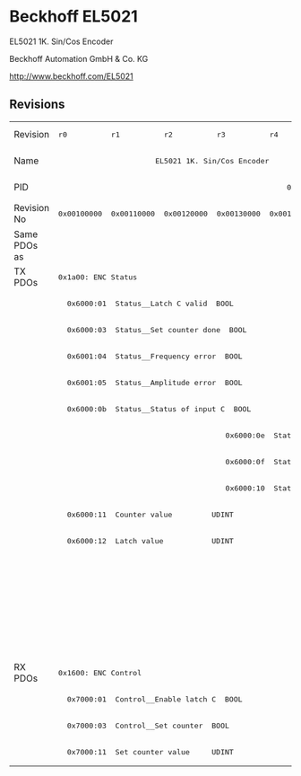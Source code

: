 # Beckhoff EL5021

EL5021 1K. Sin/Cos Encoder

Beckhoff Automation GmbH & Co. KG

http://www.beckhoff.com/EL5021

## Revisions
<table>
<tr >
<td>Revision</td>
<td><pre>r0</pre></td>
<td><pre>r1</pre></td>
<td><pre>r2</pre></td>
<td><pre>r3</pre></td>
<td><pre>r4</pre></td>
<td><pre>r5</pre></td>
<td><pre>r6</pre></td>
</tr>
<tr >
<td>Name</td>
<td colspan=6 align="center"><pre>EL5021 1K. Sin/Cos Encoder</pre></td>
<td><pre>EL5021 1Ch. Sin/Cos Encoder</pre></td>
</tr>
<tr >
<td>PID</td>
<td colspan=7 align="center"><pre>0x139d3052</pre></td>
</tr>
<tr >
<td>Revision No</td>
<td><pre>0x00100000</pre></td>
<td><pre>0x00110000</pre></td>
<td><pre>0x00120000</pre></td>
<td><pre>0x00130000</pre></td>
<td><pre>0x00140000</pre></td>
<td><pre>0x00150000</pre></td>
<td><pre>0x00160000</pre></td>
</tr>
<tr >
<td>Same PDOs as</td>
<td colspan=6 align="center"><pre></pre></td>
<td><pre><a href="EJ5021">EJ5021 r0</a></pre></td>
</tr>
<tr class="txpdo pdosection">
<td rowspan=15 valign=top>TX PDOs</td>
<td colspan=7 align="left"><pre>0x1a00: ENC Status</pre></td>
<td></td>
</tr>
<tr class="txpdo">
<td colspan=7 align="left"><pre>  0x6000:01  Status__Latch C valid  BOOL</pre></td>
</tr>
<tr class="txpdo">
<td colspan=7 align="left"><pre>  0x6000:03  Status__Set counter done  BOOL</pre></td>
</tr>
<tr class="txpdo">
<td colspan=7 align="left"><pre>  0x6001:04  Status__Frequency error  BOOL</pre></td>
</tr>
<tr class="txpdo">
<td colspan=7 align="left"><pre>  0x6001:05  Status__Amplitude error  BOOL</pre></td>
</tr>
<tr class="txpdo">
<td colspan=7 align="left"><pre>  0x6000:0b  Status__Status of input C  BOOL</pre></td>
</tr>
<tr class="txpdo">
<td colspan=3 align="left"></td>
<td colspan=4 align="left"><pre>  0x6000:0e  Status__Sync error    BOOL</pre></td>
</tr>
<tr class="txpdo">
<td colspan=3 align="left"></td>
<td colspan=4 align="left"><pre>  0x6000:0f  Status__TxPDO State   BOOL</pre></td>
</tr>
<tr class="txpdo">
<td colspan=3 align="left"></td>
<td colspan=4 align="left"><pre>  0x6000:10  Status__TxPDO Toggle  BOOL</pre></td>
</tr>
<tr class="txpdo">
<td colspan=7 align="left"><pre>  0x6000:11  Counter value         UDINT</pre></td>
</tr>
<tr class="txpdo">
<td colspan=7 align="left"><pre>  0x6000:12  Latch value           UDINT</pre></td>
</tr>
<tr class="txpdo pdosection">
<td colspan=6 align="left"></td>
<td><pre>0x1a01: ENC Frequency (int32)</pre></td>
</tr>
<tr class="txpdo">
<td colspan=6 align="left"></td>
<td><pre>  0x6000:1b  Frequency value (int32)  DINT</pre></td>
</tr>
<tr class="txpdo pdosection">
<td colspan=6 align="left"></td>
<td><pre>0x1a02: ENC Frequency (uint32)</pre></td>
</tr>
<tr class="txpdo">
<td colspan=6 align="left"></td>
<td><pre>  0x6000:13  Frequency value       UDINT</pre></td>
</tr>
<tr class="rxpdo pdosection">
<td rowspan=4 valign=top>RX PDOs</td>
<td colspan=7 align="left"><pre>0x1600: ENC Control</pre></td>
<td></td>
</tr>
<tr class="rxpdo">
<td colspan=7 align="left"><pre>  0x7000:01  Control__Enable latch C  BOOL</pre></td>
</tr>
<tr class="rxpdo">
<td colspan=7 align="left"><pre>  0x7000:03  Control__Set counter  BOOL</pre></td>
</tr>
<tr class="rxpdo">
<td colspan=7 align="left"><pre>  0x7000:11  Set counter value     UDINT</pre></td>
</tr>
</table>
